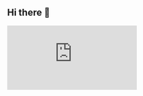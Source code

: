 ## Hi there 👋
<iframe src="https://tryhackme.com/api/v2/badges/public-profile?userPublicId=1412247" style='border:none;'></iframe>

<!--
**RodeoWhopper/RodeoWhopper** is a ✨ _special_ ✨ repository because its `README.md` (this file) appears on your GitHub profile.

Here are some ideas to get you started:

- 🔭 I’m currently working on ...
- 🌱 I’m currently learning ...
- 👯 I’m looking to collaborate on ...
- 🤔 I’m looking for help with ...
- 💬 Ask me about ...
- 📫 How to reach me: ...
- 😄 Pronouns: ...
- ⚡ Fun fact: ...
-->
